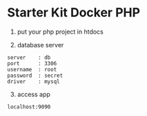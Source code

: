 # Starter Kit Docker PHP

1. put your php project in htdocs

2. database server

```text
server    : db
port      : 3306
username  : root
password  : secret
driver    : mysql
```

3. access app

```text
localhost:9090
```
